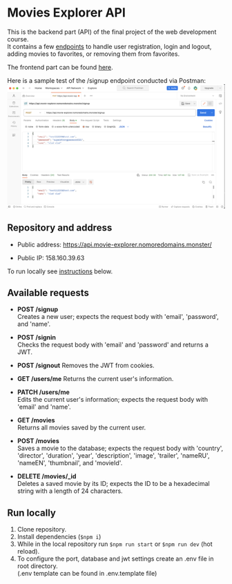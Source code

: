# Movies Explorer API
This is the backend part (API) of the final project of the web development course.  
It contains a few [endpoints](#available-requests) to handle user registration, login and logout, adding movies to favorites, or removing them from favorites.  

The frontend part can be found <a href="https://github.com/vlad-lis/movies-explorer-frontend" target="_blank">here</a>.

Here is a sample test of the /signup endpoint conducted via Postman:
<img src="./readme_images/postmansample.png" alt="home screenshot"> 


## Repository and address 
* Public address: https://api.movie-explorer.nomoredomains.monster/  

* Public IP: 158.160.39.63

To run locally see [instructions](#run-locally) below.


## Available requests
* **POST /signup**  
Creates a new user; expects the request body with 'email', 'password', and 'name'.  

* **POST /signin**  
Checks the request body with 'email' and 'password' and returns a JWT.  

* **POST /signout** 
Removes the JWT from cookies.  

* **GET /users/me** 
Returns the current user's information.  

* **PATCH /users/me**  
Edits the current user's information; expects the request body with 'email' and 'name'.  

* **GET /movies**  
Returns all movies saved by the current user.  

* **POST /movies**  
Saves a movie to the database; expects the request body with 'country', 'director', 'duration', 'year', 'description', 'image', 'trailer', 'nameRU', 'nameEN', 'thumbnail', and 'movieId'.  

* **DELETE /movies/_id**  
Deletes a saved movie by its ID; expects the ID to be a hexadecimal string with a length of 24 characters.

## Run locally
1. Clone repository.
2. Install dependencies (```$npm i```)
3. While in the local repository run ```$npm run start``` or ```$npm run dev``` (hot reload).
4. To configure the port, database and jwt settings create an .env file in root directory.  
   (.env template can be found in .env.template file)
